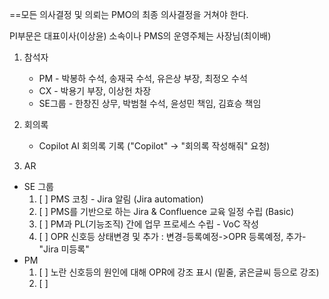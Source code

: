 ==모든 의사결정 및 의뢰는 PMO의 최종 의사결정을 거쳐야 한다.

PI부문은 대표이사(이상윤) 소속이나 PMS의 운영주체는 사장님(최이배)
1. 참석자
	- PM - 박봉하 수석, 송재국 수석, 유은상 부장, 최정오 수석
	- CX - 박용기 부장, 이상헌 차장
	- SE그룹 - 한창진 상무, 박범철 수석, 윤성민 책임, 김효승 책임

2. 회의록
	- Copilot AI 회의록 기록 ("Copilot" -> "회의록 작성해줘" 요청)

3. AR
- SE 그룹
	1. [ ] PMS 코칭 - Jira 알림 (Jira automation)
	2. [ ] PMS를 기반으로 하는 Jira & Confluence 교육 일정 수립 (Basic)
	3. [ ] PM과 PL(기능조직) 간에 업무 프로세스 수립 - VoC 작성
	4. [ ] OPR 신호등 상태변경 및 추가 : 변경-등록예정->OPR 등록예정, 추가-"Jira 미등록"
- PM
	1. [ ] 노란 신호등의 원인에 대해 OPR에 강조 표시 (밑줄, 굵은글씨 등으로 강조)
	2. [ ] 